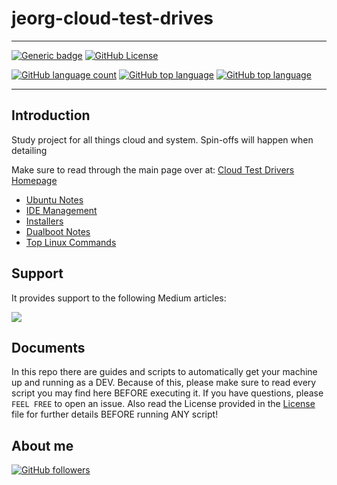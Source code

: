 # jeorg-cloud-test-drives

---

[![Generic badge](https://img.shields.io/static/v1.svg?label=GitHub&message=JEOrg%20Cloud%20Test%20Drives%20☁️&color=informational)](https://github.com/jesperancinha/jeorg-cloud-test-drives)
[![GitHub License](https://img.shields.io/badge/license-Apache%20License%202.0-blue.svg?style=flat)](https://www.apache.org/licenses/LICENSE-2.0)

[![GitHub language count](https://img.shields.io/github/languages/count/jesperancinha/jeorg-cloud-test-drives.svg)](#)
[![GitHub top language](https://img.shields.io/github/languages/top/jesperancinha/jeorg-cloud-test-drives.svg)](#)
[![GitHub top language](https://img.shields.io/github/languages/code-size/jesperancinha/jeorg-cloud-test-drives.svg)](#)

---

## Introduction

Study project for all things cloud and system. Spin-offs will happen when detailing

Make sure to read through the main page over at:
[Cloud Test Drivers Homepage](https://jesperancinha.github.io/jeorg-cloud-test-drives/)

-   [Ubuntu Notes](UbuntuNotes.md)
-   [IDE Management](IdeManagement.md)
-   [Installers](Installers.md)
-   [Dualboot Notes](DualbootNotes.md)
-   [Top Linux Commands](TopLinuxCommands.md)

## Support 
It provides support to the following Medium articles:

[![](https://img.shields.io/badge/Chrome%20OS%20Guide%20to%20go%20from%20Zero%20to%20DevOps%20Hero%20in%20a%20nutshell-12100E?style=for-the-badge&logo=medium&logoColor=white)](https://medium.com/swlh/chrome-os-guide-to-go-from-zero-to-devops-hero-in-a-nutshell-f66c4bc5782f)

## Documents

 In this repo there are guides and scripts to automatically get your machine up and running as a DEV. Because of this, please make sure to read every script you may find here BEFORE executing it. If you have questions, please `FEEL FREE` to open an issue. Also read the License provided in the [License](./License) file for further details BEFORE running ANY script!

## About me

[![GitHub followers](https://img.shields.io/github/followers/jesperancinha.svg?label=Jesperancinha&style=for-the-badge&logo=github&color=grey "GitHub")](https://github.com/jesperancinha)
